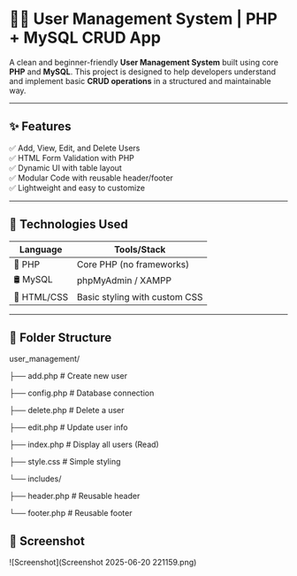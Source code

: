 # 🧑‍💼 User Management System | PHP + MySQL CRUD App

A clean and beginner-friendly **User Management System** built using core **PHP** and **MySQL**. This project is designed to help developers understand and implement basic **CRUD operations** in a structured and maintainable way.

---

## ✨ Features

✅ Add, View, Edit, and Delete Users  
✅ HTML Form Validation with PHP  
✅ Dynamic UI with table layout  
✅ Modular Code with reusable header/footer  
✅ Lightweight and easy to customize

---

## 🚀 Technologies Used

| Language | Tools/Stack      |
|----------|------------------|
| 🐘 PHP   | Core PHP (no frameworks) |
| 🛢️ MySQL | phpMyAdmin / XAMPP |
| 🎨 HTML/CSS | Basic styling with custom CSS |

---

## 🧱 Folder Structure

user_management/

├── add.php # Create new user

├── config.php # Database connection

├── delete.php # Delete a user

├── edit.php # Update user info

├── index.php # Display all users (Read)

├── style.css # Simple styling

└── includes/

├── header.php # Reusable header

└── footer.php # Reusable footer


## 📸 Screenshot

![Screenshot](Screenshot 2025-06-20 221159.png)
